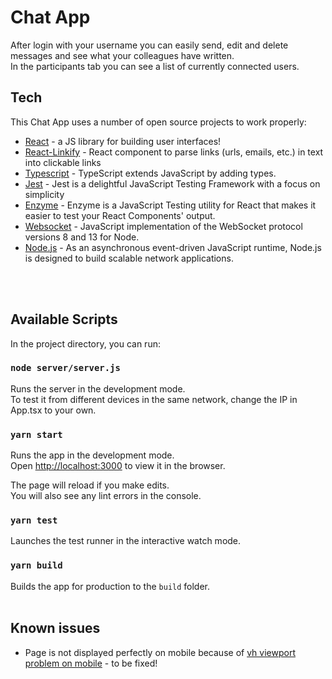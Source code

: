 # Chat App
 
After login with your username you can easily send, edit and delete messages and see what your colleagues have written. <br />In the participants tab you can see a list of currently connected users.

## Tech

This Chat App uses a number of open source projects to work properly:

* [React] - a JS library for building user interfaces!
* [React-Linkify] - React component to parse links (urls, emails, etc.) in text into clickable links
* [Typescript] - TypeScript extends JavaScript by adding types.
* [Jest] - Jest is a delightful JavaScript Testing Framework with a focus on simplicity
* [Enzyme] - Enzyme is a JavaScript Testing utility for React that makes it easier to test your React Components' output.
* [Websocket] - JavaScript implementation of the WebSocket protocol versions 8 and 13 for Node.
* [Node.js] - As an asynchronous event-driven JavaScript runtime, Node.js is designed to build scalable network applications.
<br />
<br />

## Available Scripts

In the project directory, you can run:


### `node server/server.js`

Runs the server in the development mode.<br />
To test it from different devices in the same network, change the IP in App.tsx to your own.

### `yarn start`

Runs the app in the development mode.<br />
Open [http://localhost:3000](http://localhost:3000) to view it in the browser.

The page will reload if you make edits.<br />
You will also see any lint errors in the console.

### `yarn test`

Launches the test runner in the interactive watch mode.<br />

### `yarn build`

Builds the app for production to the `build` folder.<br /><br />



## Known issues

* Page is not displayed perfectly on mobile because of [vh viewport problem on mobile](https://css-tricks.com/the-trick-to-viewport-units-on-mobile/) - to be fixed!




[React]: <https://reactjs.org/>
[React-Linkify]: <https://github.com/tasti/react-linkify>
[Jest]: <https://jestjs.io/>
[Enzyme]: <https://enzymejs.github.io/enzyme/>
[Typescript]: <https://www.typescriptlang.org/>
[Websocket]: <https://www.npmjs.com/package/websocket>
[Node.js]: <https://nodejs.org/en/about/>
